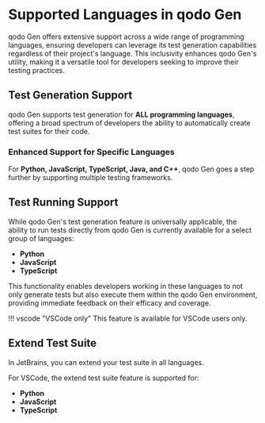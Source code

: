 # Supported Languages in qodo Gen

qodo Gen offers extensive support across a wide range of programming languages, ensuring developers can leverage its test generation capabilities regardless of their project's language. This inclusivity enhances qodo Gen's utility, making it a versatile tool for developers seeking to improve their testing practices.

## Test Generation Support

qodo Gen supports test generation for **ALL programming languages**, offering a broad spectrum of developers the ability to automatically create test suites for their code.

### Enhanced Support for Specific Languages

For **Python, JavaScript, TypeScript, Java, and C++**, qodo Gen goes a step further by supporting multiple testing frameworks.

## Test Running Support

While qodo Gen's test generation feature is universally applicable, the ability to run tests directly from qodo Gen is currently available for a select group of languages:

- **Python**
- **JavaScript**
- **TypeScript**

This functionality enables developers working in these languages to not only generate tests but also execute them within the qodo Gen environment, providing immediate feedback on their efficacy and coverage.

!!! vscode "VSCode only"
    This feature is available for VSCode users only.

## Extend Test Suite

In JetBrains, you can extend your test suite in all languages. 

For VSCode, the extend test suite feature is supported for:

- **Python**
- **JavaScript**
- **TypeScript**


